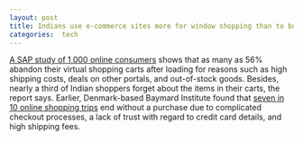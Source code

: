```yaml
---
layout: post
title: Indians use e-commerce sites more for window shopping than to buy goods. 
categories:  tech
---
```

[A SAP study of 1,000 online consumers](https://qz.com/india/1373059/indians-love-abandoning-their-e-commerce-shopping-carts-midway/) shows that as many as 56% abandon their virtual shopping carts after loading for reasons such as high shipping costs, deals on other portals, and out-of-stock goods. Besides, nearly a third of Indian shoppers forget about the items in their carts, the report says. Earlier, Denmark-based Baymard Institute found that [seven in 10 online shopping trips](https://www.businesslive.co.za/bd/companies/2018-08-01-amazon-rules-the-retail-world-by-closing-a-deal-better-than-its-rivals-can/) end without a purchase due to complicated checkout processes, a lack of trust with regard to credit card details, and high shipping fees.